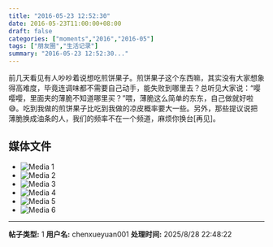 ```yaml
---
title: "2016-05-23 12:52:30"
date: 2016-05-23T11:00:00+08:00
draft: false
categories: ["moments","2016","2016-05"]
tags: ["朋友圈","生活记录"]
summary: "2016-05-23 12:52:30..."
---
```


前几天看见有人吵吵着说想吃煎饼果子。煎饼果子这个东西嘛，其实没有大家想象得高难度，毕竟连调味都不需要自己动手，能失败到哪里去？总听见大家说：“嘤嘤嘤，里面夹的薄脆不知道哪里买？”喂，薄脆这么简单的东东，自己做就好啦😅。吃到我做的煎饼果子比吃到我做的凉皮概率要大一些。另外，那些提议说把薄脆换成油条的人，我们的频率不在一个频道，麻烦你换台[再见]。

## 媒体文件

- ![Media 1](/Moments/photos/2016-05-23/201605231252300.jpg)
- ![Media 2](/Moments/photos/2016-05-23/201605231252301.jpg)
- ![Media 3](/Moments/photos/2016-05-23/201605231252302.jpg)
- ![Media 4](/Moments/photos/2016-05-23/201605231252303.jpg)
- ![Media 5](/Moments/photos/2016-05-23/201605231252304.jpg)
- ![Media 6](/Moments/photos/2016-05-23/201605231252305.jpg)

---

**帖子类型:** 1
**用户名:** chenxueyuan001
**处理时间:** 2025/8/28 22:48:22